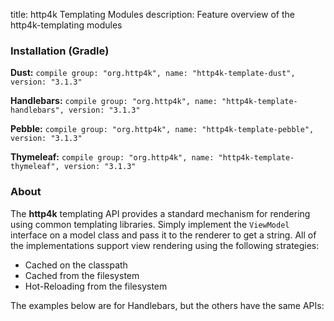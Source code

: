 title: http4k Templating Modules
description: Feature overview of the http4k-templating modules

### Installation (Gradle)
**Dust:** ```compile group: "org.http4k", name: "http4k-template-dust", version: "3.1.3"```

**Handlebars:** ```compile group: "org.http4k", name: "http4k-template-handlebars", version: "3.1.3"```

**Pebble:** ```compile group: "org.http4k", name: "http4k-template-pebble", version: "3.1.3"```

**Thymeleaf:** ```compile group: "org.http4k", name: "http4k-template-thymeleaf", version: "3.1.3"```

### About
The **http4k** templating API provides a standard mechanism for rendering using common templating libraries. Simply implement the `ViewModel` interface on a model class and pass it to the renderer to get a string. All of the implementations support view rendering using the following strategies:

* Cached on the classpath
* Cached from the filesystem
* Hot-Reloading from the filesystem

The examples below are for Handlebars, but the others have the same APIs:
<script src="https://gist-it.appspot.com/https://github.com/http4k/http4k/blob/master/src/docs/guide/modules/templating/example.kt"></script>

